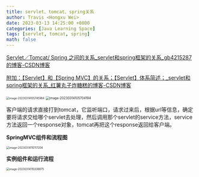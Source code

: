 ```yaml
---
title: servlet、tomcat、spring关系
author: Travis <Hongxu Wei>
date: 2023-03-13 14:25:00 +0800
categories: [Java Learning Space]
tags: [servlet, tomcat, spring]
math: false
---
```


[Servlet／Tomcat/ Spring 之间的关系\_servlet和spring框架的关系\_gb4215287的博客-CSDN博客](https://blog.csdn.net/gb4215287/article/details/115586213)

[附加：【Servlet】和【Spring MVC】的关系；【Servlet】体系简述；\_servlet和spring框架的关系\_红薯丸子炸糖糕的博客-CSDN博客](https://wgy-coder.blog.csdn.net/article/details/121529374?)

<img src="https://travisnotes.oss-cn-shanghai.aliyuncs.com/mdpic/202303141057003.png" alt="image-20230314105745984" style="zoom:50%;" />

<img src="https://travisnotes.oss-cn-shanghai.aliyuncs.com/mdpic/202303141057250.png" alt="image-20230314105704194" style="zoom:60%;" />

客户端的请求直接打到tomcat，它监听端口，请求过来后，根据url等信息，确定要将请求交给哪个servlet去处理，然后调用那个servlet的service方法，service方法返回一个response对象，tomcat再把这个response返回给客户端。

**SpringMVC组件和流程图**

<img src="https://travisnotes.oss-cn-shanghai.aliyuncs.com/mdpic/202303141101231.png" alt="image-20230314110117204" style="zoom: 50%;" />

**实例组件和运行流程**

<img src="https://travisnotes.oss-cn-shanghai.aliyuncs.com/mdpic/202303141102897.png" alt="image-20230314110206875" style="zoom:50%;" />
